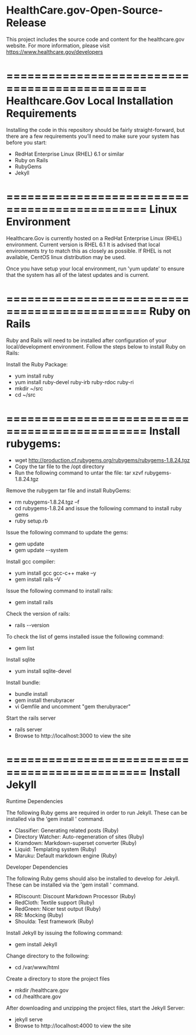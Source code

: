 HealthCare.gov-Open-Source-Release
==================================
This project includes the source code and content for the healthcare.gov website. For more information, please visit https://www.healthcare.gov/developers


==============================================
Healthcare.Gov Local Installation Requirements
==============================================

Installing the code in this repository should be fairly straight-forward, but there are a few requirements you’ll need to make sure your system has before you start:

- RedHat Enterprise Linux (RHEL) 6.1 or similar
- Ruby on Rails
- RubyGems
- Jekyll


==============================================
Linux Environment
==============================================

Healthcare.Gov is currently hosted on a RedHat Enterprise Linux (RHEL) environment. Current version is RHEL 6.1 It is advised that local environments try to match this as closely as possible. If RHEL is not available, CentOS linux distribution may be used. 

Once you have setup your local environment, run 'yum update' to ensure that the system has all of the latest updates and is current. 


==============================================
Ruby on Rails
==============================================

Ruby and Rails will need to be installed after configuration of your local/development environment. Follow the steps below to install Ruby on Rails:

Install the Ruby Package:

 - yum install ruby
 - yum install ruby-devel ruby-irb ruby-rdoc ruby-ri
 - mkdir ~/src
 - cd ~/src

 
==============================================
Install rubygems: 
==============================================

 - wget http://production.cf.rubygems.org/rubygems/rubygems-1.8.24.tgz
 - Copy the tar file to  the /opt directory
 - Run the following command to untar the file: tar xzvf rubygems-1.8.24.tgz

Remove the rubygem tar file and install RubyGems:

 - rm rubygems-1.8.24.tgz –f
 - cd rubygems-1.8.24 and issue the following command to install ruby gems
 - ruby setup.rb

Issue the following command to update the gems:

 - gem update
 - gem update --system

Install gcc compiler: 

 - yum install gcc gcc-c++ make –y
 - gem install rails –V
 
Issue the following command to install rails:
 
 - gem install rails

Check the version of rails:
 - rails --version

To check the list of gems installed issue the following command:
- gem list

Install sqlite

 - yum install sqlite-devel
 
Install bundle:

 - bundle install
 - gem install therubyracer
 - vi Gemfile and uncomment "gem therubyracer"

Start the rails server

 - rails server
 - Browse to http://localhost:3000 to view the site

 
============================================== 
Install Jekyll
==============================================

Runtime Dependencies

The following Ruby gems are required in order to run Jekyll. These can be installed via the 'gem install <gem name>' command.

 - Classifier: Generating related posts (Ruby)
 - Directory Watcher: Auto-regeneration of sites (Ruby)
 - Kramdown: Markdown-superset converter (Ruby)
 - Liquid: Templating system (Ruby)
 - Maruku: Default markdown engine (Ruby)

Developer Dependencies

The following Ruby gems should also be installed to develop for Jekyll. These can be installed via the 'gem install <gem name>' command.

 - RDiscount: Discount Markdown Processor (Ruby)
 - RedCloth: Textile support (Ruby)
 - RedGreen: Nicer test output (Ruby)
 - RR: Mocking (Ruby)
 - Shoulda: Test framework (Ruby)


Install Jekyll by issuing the following command:

 - gem install Jekyll

Change directory to the following:
 
 - cd /var/www/html

Create a directory to store the project files
 - mkdir /healthcare.gov
 - cd /healthcare.gov

After downloading and unzipping the project files, start the Jekyll Server:

 - jekyll serve
 - Browse to http://localhost:4000 to view the site
 
 
 




 
 
 



